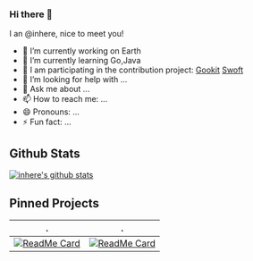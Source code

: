 ### Hi there 👋

<!--
**inhere/inhere** is a ✨ _special_ ✨ repository because its `README.md` (this file) appears on your GitHub profile.

Here are some ideas to get you started:

- 🔭 I’m currently working on ...
- 🌱 I’m currently learning ...
- 👯 I’m looking to collaborate on ...
- 🤔 I’m looking for help with ...
- 💬 Ask me about ...
- 📫 How to reach me: ...
- 😄 Pronouns: ...
- ⚡ Fun fact: ...
-->

I an @inhere, nice to meet you!

- 🔭 I’m currently working on Earth
- 🌱 I’m currently learning Go,Java
- 👯 I am participating in the contribution project: [Gookit](https://github.com/gookit) [Swoft](https://github.com/swoft-cloud)
- 🤔 I’m looking for help with ...
- 💬 Ask me about ...
- 📫 How to reach me: ...
- 😄 Pronouns: ...
- ⚡ Fun fact: ...

## Github Stats

[![inhere's github stats](https://github-readme-stats.vercel.app/api?username=inhere&show_icons=true&theme=gruvbox)](https://github.com/inhere)

## Pinned Projects


 . | .
--------|-------
[![ReadMe Card](https://github-readme-stats.vercel.app/api/pin/?username=gookit&repo=color&theme=vue)](https://github.com/gookit/color) | [![ReadMe Card](https://github-readme-stats.vercel.app/api/pin/?username=gookit&repo=rux&theme=vue)](https://github.com/gookit/rux)






